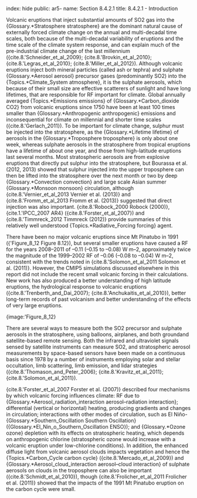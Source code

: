 index: hide
public: ar5-
name: Section 8.4.2.1
title: 8.4.2.1 - Introduction

Volcanic eruptions that inject substantial amounts of SO2 gas into the {Glossary.*Stratosphere stratosphere} are the dominant natural cause of externally forced climate change on the annual and multi-decadal time scales, both because of the multi-decadal variability of eruptions and the time scale of the climate system response, and can explain much of the pre-industrial climate change of the last millennium ({cite.8.'Schneider_et_al_2009}; {cite.8.'Brovkin_et_al_2010}; {cite.8.'Legras_et_al_2010}; {cite.8.'Miller_et_al_2012}). Although volcanic eruptions inject both mineral particles (called ash or tephra) and sulphate {Glossary.*Aerosol aerosol} precursor gases (predominantly SO2) into the {Topics.*Climate_System atmosphere}, it is the sulphate aerosols, which because of their small size are effective scatterers of sunlight and have long lifetimes, that are responsible for RF important for climate. Global annually averaged {Topics.*Emissions emissions} of {Glossary.*Carbon_dioxide CO2} from volcanic eruptions since 1750 have been at least 100 times smaller than {Glossary.*Anthropogenic anthropogenic} emissions and inconsequential for climate on millennial and shorter time scales ({cite.8.'Gerlach_2011}). To be important for climate change, sulphur must be injected into the stratosphere, as the {Glossary.*Lifetime lifetime} of aerosols in the {Glossary.*Troposphere troposphere} is only about one week, whereas sulphate aerosols in the stratosphere from tropical eruptions have a lifetime of about one year, and those from high-latitude eruptions last several months. Most stratospheric aerosols are from explosive eruptions that directly put sulphur into the stratosphere, but Bourassa et al. (2012, 2013) showed that sulphur injected into the upper troposphere can then be lifted into the stratosphere over the next month or two by deep {Glossary.*Convection convection} and large scale Asian summer {Glossary.*Monsoon monsoon} circulation, although {cite.8.'Vernier_et_al_2013 Vernier et al. (2013)} and {cite.8.'Fromm_et_al_2013 Fromm et al. (2013)} suggested that direct injection was also important. {cite.8.'Robock_2000 Robock (2000)}, {cite.1.'IPCC_2007 AR4} ({cite.8.'Forster_et_al_2007}) and {cite.8.'Timmreck_2012 Timmreck (2012)} provide summaries of this relatively well understood {Topics.*Radiative_Forcing forcing} agent.

There have been no major volcanic eruptions since Mt Pinatubo in 1991 ({'Figure_8_12 Figure 8.12}), but several smaller eruptions have caused a RF for the years 2008–2011 of –0.11 (–0.15 to –0.08) W m–2, approximately twice the magnitude of the 1999–2002 RF of –0.06 (–0.08 to –0.04) W m–2, consistent with the trends noted in {cite.8.'Solomon_et_al_2011 Solomon et al. (2011)}. However, the CMIP5 simulations discussed elsewhere in this report did not include the recent small volcanic forcing in their calculations. New work has also produced a better understanding of high latitude eruptions, the hydrological response to volcanic eruptions ({cite.8.'Trenberth_and_Dai_2007}; {cite.8.'Anchukaitis_et_al_2010}), better long-term records of past volcanism and better understanding of the effects of very large eruptions.

{image:'Figure_8_12}

There are several ways to measure both the SO2 precursor and sulphate aerosols in the stratosphere, using balloons, airplanes, and both groundand satellite-based remote sensing. Both the infrared and ultraviolet signals sensed by satellite instruments can measure SO2, and stratospheric aerosol measurements by space-based sensors have been made on a continuous basis since 1978 by a number of instruments employing solar and stellar occultation, limb scattering, limb emission, and lidar strategies ({cite.8.'Thomason_and_Peter_2006}; {cite.8.'Kravitz_et_al_2011}; {cite.8.'Solomon_et_al_2011}).

{cite.8.'Forster_et_al_2007 Forster et al. (2007)} described four mechanisms by which volcanic forcing influences climate: RF due to {Glossary.*Aerosol_radiation_interaction aerosol–radiation interaction}; differential (vertical or horizontal) heating, producing gradients and changes in circulation; interactions with other modes of circulation, such as El Niño-{Glossary.*Southern_Oscillation Southern Oscillation} ({Glossary.*El_Nin_o_Southern_Oscillation ENSO}); and {Glossary.*Ozone ozone} depletion with its effects on stratospheric heating, which depends on anthropogenic chlorine (stratospheric ozone would increase with a volcanic eruption under low-chlorine conditions). In addition, the enhanced diffuse light from volcanic aerosol clouds impacts vegetation and hence the {Topics.*Carbon_Cycle carbon cycle} ({cite.8.'Mercado_et_al_2009}) and {Glossary.*Aerosol_cloud_interaction aerosol–cloud interaction} of sulphate aerosols on clouds in the troposphere can also be important ({cite.8.'Schmidt_et_al_2010}), though {cite.8.'Frolicher_et_al_2011 Frolicher et al. (2011)} showed that the impacts of the 1991 Mt Pinatubo eruption on the carbon cycle were small.
